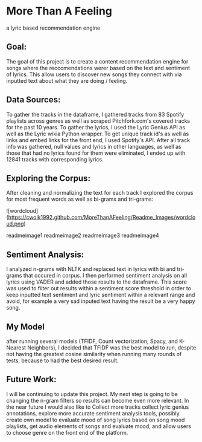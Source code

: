 # More Than A Feeling
a lyric based recommendation engine

## Goal:
The goal of this project is to create a content recommendation engine for songs where the reccomendations werer based on the text and sentiment of lyrics. This allow users to discover new songs they connect with via inputted text about what they are doing / feeling.

## Data Sources:
To gather the tracks in the dataframe, I gathered tracks from 83 Spotify playlists across genres as well as scraped Pitchfork.com's covered tracks for the past 10 years. To gather the lyrics, I used the Lyric Genius API as well as the Lyric wikia Python wrapper. To get unique track id's as well as links and embed links for the front end, I used Spotify's API. After all track info was gathered, null values and lyrics in other languages, as well as those that had no lyrics found for them were eliminated, I ended up with 12841 tracks with corresponding lyrics.

## Exploring the Corpus:
After cleaning and normalizing the text for each track I explored the corpus for most frequent words as well as bi-grams and tri-grams:

![wordcloud]
(https://cwolk1992.github.com/MoreThanAFeeling/Readme_Images/wordcloud.png)

readmeimage1
readmeimage2
readmeimage3
readmeimage4

## Sentiment Analysis: 
I analyzed n-grams with NLTK and replaced text in lyrics with bi and tri-grams that occured in corpus. I then performed sentiment analysis on all lyrics using VADER and added those results to the dataframe. This score was used to filter out results within a sentiment score threshold in order to keep inputted text sentiment and lyric sentiment within a relevant range and avoid, for example a very sad inputed text having the result be a very happy song. 

## My Model
after running several models (TFIDF, Count vectorization, Spacy, and K- Nearest Neighbors), I decided that TFIDF was the best model to run, despite not having the greatest cosine similarity when running many rounds of tests, because to had the best desired result. 

## Future Work:
I will be continuing to update this project. My next step is going to be changing the n-gram filters so results can become even more relevant. In the near future I would also like to Collect more tracks collect lyric genius annotations, explore more accurate sentiment analysis tools, possibly create own model to evaluate mood of song lyrics based on song mood playlists, get audio elements of songs and evaluate mood, and allow users to choose genre on the front end of the platform.
